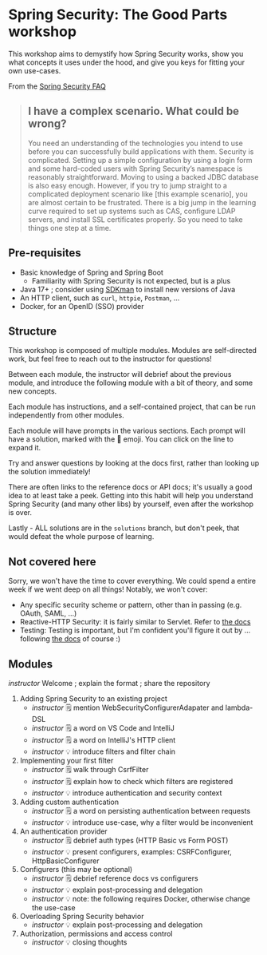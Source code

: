 # Spring Security: The Good Parts workshop

This workshop aims to demystify how Spring Security works, show you what concepts it uses under the
hood, and give you keys for fitting your own use-cases.

From the
[Spring Security FAQ](https://docs.spring.io/spring-security/reference/servlet/appendix/faq.html#appendix-faq-start-simple)

> ## I have a complex scenario. What could be wrong?
>
> You need an understanding of the technologies you intend to use before you can successfully build
> applications with them. Security is complicated. Setting up a simple configuration by using a
> login form and some hard-coded users with Spring Security’s namespace is reasonably
> straightforward. Moving to using a backed JDBC database is also easy enough. However, if you try
> to jump straight to a complicated deployment scenario like [this example scenario], you are almost
> certain to be frustrated. There is a big jump in the learning curve required to set up systems
> such as CAS, configure LDAP servers, and install SSL certificates properly. So you need to take
> things one step at a time.

## Pre-requisites

- Basic knowledge of Spring and Spring Boot
  - Familiarity with Spring Security is not expected, but is a plus
- Java 17+ ; consider using [SDKman](https://sdkman.io/) to install new versions of Java
- An HTTP client, such as `curl`, `httpie`, `Postman`, ...
- Docker, for an OpenID (SSO) provider

## Structure

This workshop is composed of multiple modules. Modules are self-directed work, but feel free to
reach out to the instructor for questions!

Between each module, the instructor will debrief about the previous module, and introduce the
following module with a bit of theory, and some new concepts.

Each module has instructions, and a self-contained project, that can be run independently from other
modules.

Each module will have prompts in the various sections. Each prompt will have a solution, marked with
the 📖 emoji. You can click on the line to expand it.

Try and answer questions by looking at the docs first, rather than looking up the solution
immediately!

There are often links to the reference docs or API docs; it's usually a good idea to at least take a
peek. Getting into this habit will help you understand Spring Security (and many other libs) by
yourself, even after the workshop is over.

Lastly - ALL solutions are in the `solutions` branch, but don't peek, that would defeat the whole
purpose of learning.

## Not covered here

Sorry, we won't have the time to cover everything. We could spend a entire week if we went deep on
all things! Notably, we won't cover:

- Any specific security scheme or pattern, other than in passing (e.g. OAuth, SAML, ...)
- Reactive-HTTP Security: it is fairly similar to Servlet. Refer to
  [the docs](https://docs.spring.io/spring-security/reference/reactive/index.html)
- Testing: Testing is important, but I'm confident you'll figure it out by ... following
  [the docs](https://docs.spring.io/spring-security/reference/servlet/test/index.html) of course :)

## Modules

_instructor_ Welcome ; explain the format ; share the repository

1. Adding Spring Security to an existing project
   - _instructor_ 🗒️ mention WebSecurityConfigurerAdapater and lambda-DSL
   - _instructor_ 🗒️ a word on VS Code and IntelliJ
   - _instructor_ 🗒️ a word on IntelliJ's HTTP client
   - _instructor_ 💡 introduce filters and filter chain
2. Implementing your first filter
   - _instructor_ 🗒️ walk through CsrfFilter
   - _instructor_ 🗒️ explain how to check which filters are registered
   - _instructor_ 💡️ introduce authentication and security context
3. Adding custom authentication
   - _instructor_ 🗒️ a word on persisting authentication between requests
   - _instructor_ 💡 introduce use-case, why a filter would be inconvenient
4. An authentication provider
   - _instructor_ 🗒️ debrief auth types (HTTP Basic vs Form POST)
   - _instructor_ 💡️ present configurers, examples: CSRFConfigurer, HttpBasicConfigurer
5. Configurers (this may be optional)
   - _instructor_ 🗒️ debrief reference docs vs configurers
   - _instructor_ 💡️ explain post-processing and delegation
   - _instructor_ 💡️ note: the following requires Docker, otherwise change the use-case
6. Overloading Spring Security behavior
   - _instructor_ 💡️ explain post-processing and delegation
7. Authorization, permissions and access control
   - _instructor_ 💡️ closing thoughts
